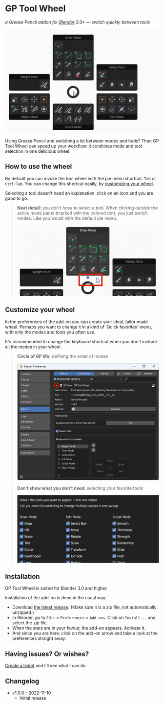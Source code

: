 # GP Tool Wheel
*a Grease Pencil addon for [Blender](https://www.blender.org/) 3.0+ –– switch quickly between tools*

![GP Tool Wheel in action](docs/images/gp_tool_wheel_in_action.gif)

Using Grease Pencil and switching a lot between modes and tools? Then GP Tool Wheel can speed up your workflow: it combines mode and tool selection in one delicious wheel.


## How to use the wheel
By default you can invoke the tool wheel with the pie menu shortcut: `Tab` or `Ctrl`-`Tab`. You can change this shortcut easily, by [customizing your wheel](#customize-your-wheel).

Selecting a tool doesn't need an explanation: click on an icon and you are good to go.

> **Neat detail:** you don't *have* to select a tool. When clicking *outside* the active mode panel (marked with the colored dot), you just switch modes. Like you would with the default pie menu.
> 
> ![Selecting mode only](docs/images/gp_tool_wheel_selecting_mode.png)


## Customize your wheel
In the preferences of the add-on you can create your ideal, tailor made wheel. Perhaps you want to change it in a kind of 'Quick favorites' menu, with only the modes and tools you often use.

It's recommended to change the keyboard shortcut when you don't include all the modes in your wheel.

> **Circle of GP life:** defining the order of modes
>
> ![GP Tool Wheel Preferences](docs/images/gp_tool_wheel_preferences_1.png)

> **Don't show what you don't need:** selecting your favorite tools
> 
> ![GP Tool Wheel Preferences select you tools](docs/images/gp_tool_wheel_preferences_2.png)


## Installation
GP Tool Wheel is suited for Blender 3.0 and higher.

Installation of the add-on is done in the usual way:
- Download [the latest release](https://github.com/SietseB/GP-Tool-Wheel/releases/tag/v1.0.0). (Make sure it is a zip file, not automatically unzipped.)
- In Blender, go to `Edit` > `Preferences` > `Add-ons`. Click on `Install...` and select the zip file.
- When the stars are in your favour, the add-on appears. Activate it.
- And since you are here: click on the add-on arrow and take a look at the preferences straight away.


## Having issues? Or wishes?
[Create a ticket](https://github.com/SietseB/GP-Tool-Wheel/issues) and I'll see what I can do.


## Changelog
- v1.0.0 – 2022-11-10
  - Initial release
